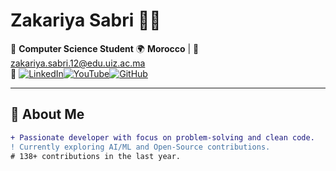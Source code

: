 # Zakariya Sabri 👨‍💻

<div align="center">
  
</div>

📍 **Computer Science Student** 
🌍 **Morocco** | 📧 [zakariya.sabri.12@edu.uiz.ac.ma](mailto:zakariya.sabri.12@edu.uiz.ac.ma)  
🔗 
[![LinkedIn](https://img.shields.io/badge/LinkedIn-0077B5?style=for-the-badge&logo=linkedin)](https://www.linkedin.com/in/zakariya-sabri-307b65304/)[![YouTube](https://img.shields.io/badge/YouTube-FF0000?style=for-the-badge&logo=youtube&logoColor=white)](https://www.youtube.com/@ZAKARIYA-SABRI)[![GitHub](https://img.shields.io/badge/GitHub-100000?style=for-the-badge&logo=github&logoColor=white)](https://github.com/zakariya-sab)

---

## 🚀 About Me
```diff
+ Passionate developer with focus on problem-solving and clean code.
! Currently exploring AI/ML and Open-Source contributions.
# 138+ contributions in the last year.
